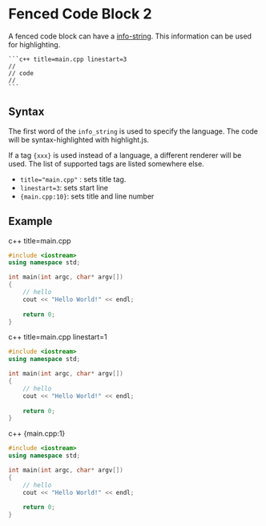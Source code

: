 
# Fenced Code Block 2

A fenced code block can have a [info-string](https://spec.commonmark.org/0.31.2/#fenced-code-blocks:~:text=The%20line%20with%20the%20opening%20code%20fence%20may%20optionally%20contain%20some%20text%20following%20the%20code%20fence%3B%20this%20is%20trimmed%20of%20leading%20and%20trailing%20spaces%20or%20tabs%20and%20called%20the%20info%20string). This information can be used for highlighting.

``````
```c++ title=main.cpp linestart=3 
// 
// code
// 
```
``````

## Syntax

The first word of the `info_string` is used to specify the language. The code will be syntax-highlighted with highlight.js.

If a tag `{xxx}` is used instead of a language, a different renderer will be used. The list of supported tags are listed somewhere else.

- `title="main.cpp"` : sets title tag. 
- `linestart=3`: sets start line
- `{main.cpp:10}`: sets title and line number




## Example

c++ title=main.cpp

```c++ title=main.cpp
#include <iostream>
using namespace std;

int main(int argc, char* argv[])
{
    // hello
    cout << "Hello World!" << endl;
    
    return 0;
}
```

c++ title=main.cpp linestart=1

```c++ title=main.cpp linestart=1
#include <iostream>
using namespace std;

int main(int argc, char* argv[])
{
    // hello
    cout << "Hello World!" << endl;
    
    return 0;
}
```

c++ {main.cpp:1}

```c++ {main.cpp:1}
#include <iostream>
using namespace std;

int main(int argc, char* argv[])
{
    // hello
    cout << "Hello World!" << endl;
    
    return 0;
}
```